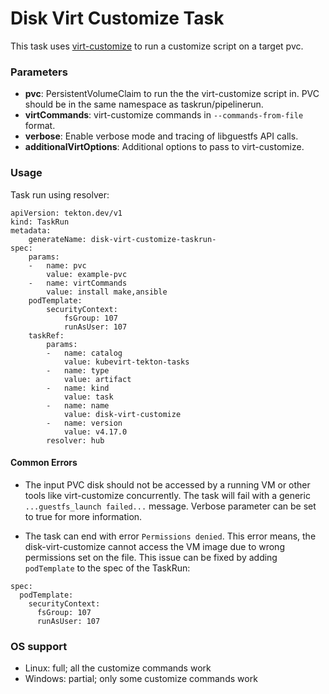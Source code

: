 # Disk Virt Customize Task

This task uses [virt-customize](https://libguestfs.org/virt-customize.1.html) to run a customize script on a target pvc.

### Parameters

- **pvc**: PersistentVolumeClaim to run the the virt-customize script in. PVC should be in the same namespace as taskrun/pipelinerun.
- **virtCommands**: virt-customize commands in `--commands-from-file` format.
- **verbose**: Enable verbose mode and tracing of libguestfs API calls.
- **additionalVirtOptions**: Additional options to pass to virt-customize.

### Usage

Task run using resolver:
```
apiVersion: tekton.dev/v1
kind: TaskRun
metadata:
    generateName: disk-virt-customize-taskrun-
spec:
    params:
    -   name: pvc
        value: example-pvc
    -   name: virtCommands
        value: install make,ansible
    podTemplate:
        securityContext:
            fsGroup: 107
            runAsUser: 107
    taskRef:
        params:
        -   name: catalog
            value: kubevirt-tekton-tasks
        -   name: type
            value: artifact
        -   name: kind
            value: task
        -   name: name
            value: disk-virt-customize
        -   name: version
            value: v4.17.0
        resolver: hub
```

#### Common Errors

- The input PVC disk should not be accessed by a running VM or other tools like virt-customize concurrently.
The task will fail with a generic `...guestfs_launch failed...` message.
Verbose parameter can be set to true for more information.

- The task can end with error `Permissions denied`. This error means, the disk-virt-customize cannot access the VM image due to wrong permissions set on the file. This issue can be fixed by adding `podTemplate` to the spec of the TaskRun:
```
spec:
  podTemplate:
    securityContext:
      fsGroup: 107
      runAsUser: 107
```

### OS support

- Linux: full; all the customize commands work
- Windows: partial; only some customize commands work

